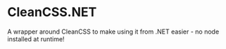 # CleanCSS.NET
A wrapper around CleanCSS to make using it from .NET easier - no node installed at runtime!
